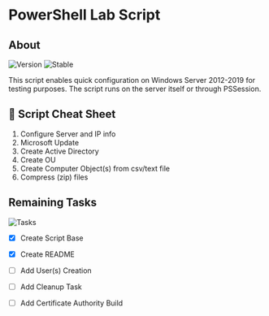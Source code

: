 # PowerShell Lab Script
## About
![Version](https://img.shields.io/badge/PowerShell-v6.0+-blue)
![Stable](https://img.shields.io/badge/Status-Stable-green)

This script enables quick configuration on Windows Server 2012-2019 for testing purposes. The script runs on the server itself or through PSSession.

## :rocket: Script Cheat Sheet
1. Configure Server and IP info
2. Microsoft Update
3. Create Active Directory
4. Create OU
5. Create Computer Object(s) from csv/text file
6. Compress (zip) files 


## Remaining Tasks
![Tasks](https://img.shields.io/badge/To%20Do%20List-2/5-yellow)
- [x] Create Script Base
- [x] Create README
- [ ] Add User(s) Creation
- [ ] Add Cleanup Task
- [ ] Add Certificate Authority Build






